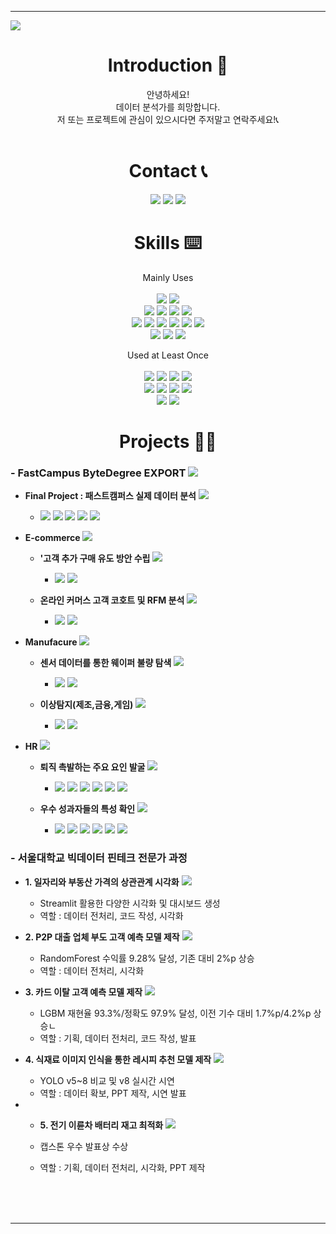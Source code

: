 ***
<!-- 헤더 -->
<img src="https://capsule-render.vercel.app/api?type=rect&height=300&color=gradient&text=Welcome!&textBg=false&animation=fadeIn&desc=SK.Yoon's%20GitHub&fontSize=100&descAlignY=25" />

<div align=center>


<!--소개-->
# **Introduction :raised_hands:**

안녕하세요!   
데이터 분석가를 희망합니다.   
저 또는 프로젝트에 관심이 있으시다면 주저말고 연락주세요!📞<br/><br/>

<!--소개-->
# **Contact 📞**
<a href="mailto:skyoon7899@gmail.com" target="_blank"><img src="https://img.shields.io/badge/Gmail-EA4335?style=flat&logo=gmail&logoColor=white"/></a>
<a href="https://www.linkedin.com/in/skyoon7899" target="_blank"><img src="https://img.shields.io/badge/LinkedIn-0A66C2?style=flat&logo=linkedin&logoColor=white"/></a>
<a href="http://bit.ly/sky7899" target="_blank"><img src="https://img.shields.io/badge/Notion-000000?style=flat&logo=notion&logoColor=white"/></a>
<br/>

<!--스킬-->
# **Skills :keyboard:**
Mainly Uses
<br/><br/>
<img src="https://img.shields.io/badge/Python-3776AB?style=flat&logo=python&logoColor=white"/> <img src="https://img.shields.io/badge/MySQL-4479A1?style=flat&logo=mysql&logoColor=white"/>
<br/>
<img src="https://img.shields.io/badge/numpy-013243?style=flat&logo=numpy&logoColor=white"/> <img src="https://img.shields.io/badge/Pandas-150458?style=flat&logo=pandas&logoColor=white"/> <img src="https://img.shields.io/badge/Scikitlearn-F7931E?style=flat&logo=scikitlearn&logoColor=white"/>
<img src="https://img.shields.io/badge/Streamlit-FF4B4B?style=flat&logo=streamlit&logoColor=white"/>
<br/>
<img src="https://img.shields.io/badge/VisualStudioCode-007ACC?style=flat&logo=visualstudiocode&logoColor=white"/> <img src="https://img.shields.io/badge/Jupyter-F37626?style=flat&logo=jupyter&logoColor=white"/> <img src="https://img.shields.io/badge/GoogleColab-F9AB00?style=flat&logo=googlecolab&logoColor=white"/>
<img src="https://img.shields.io/badge/DBeaver-382923?style=flat&logo=dbeaver&logoColor=white"/> <img src="https://img.shields.io/badge/GitHub-181717?style=flat&logo=github&logoColor=white"/> <img src="https://img.shields.io/badge/Slack-4A154B?style=flat&logo=slack&logoColor=white"/>
<br/>
<img src="https://img.shields.io/badge/MicrosoftExcel-217346?style=flat&logo=microsoftexcel&logoColor=white"/> <img src="https://img.shields.io/badge/MicrosoftPowerPoint-B7472A?style=flat&logo=microsoftpowerpoint&logoColor=white"/> <img src="https://img.shields.io/badge/Tableau-E97627?style=flat&logo=tableau&logoColor=white"/>
<br/>

Used at Least Once
<br/><br/>
<img src="https://img.shields.io/badge/C-A8B9CC?style=flat&logo=c&logoColor=white"/> <img src="https://img.shields.io/badge/Oracle-F80000?style=flat&logo=oracle&logoColor=white"/>
<img src="https://img.shields.io/badge/Git-F05032?style=flat&logo=git&logoColor=white"/> <img src="https://img.shields.io/badge/Markdown-000000?style=flat&logo=markdown&logoColor=white"/>
<br/>
<img src="https://img.shields.io/badge/Pytorch-EE4C2C?style=flat&logo=pytorch&logoColor=white"/> <img src="https://img.shields.io/badge/Tensorflow-FF6F00?style=flat&logo=tensorflow&logoColor=white"/> <img src="https://img.shields.io/badge/Scipy-8CAAE6?style=flat&logo=scipy&logoColor=white"/> <img src="https://img.shields.io/badge/Keras-D00000?style=flat&logo=keras&logoColor=white"/>
<br/>
<img src="https://img.shields.io/badge/Anaconda-44A833?style=flat&logo=anaconda&logoColor=white"/> <img src="https://img.shields.io/badge/Docker-2496ED?style=flat&logo=docker&logoColor=white"/>
<br/>



<!--프로젝트-->
# **Projects 🧑‍💻**
</div>

### **- FastCampus ByteDegree EXPORT** <a href="https://github.com/SKYoooon/EXPORT/tree/main" target="_blank"><img src="https://img.shields.io/badge/Link-1F2544"/></a>


- **Final Project : 패스트캠퍼스 실제 데이터 분석** <a href="https://github.com/SKYoooon/EXPORT/tree/main/Final" target="_blank"><img src="https://img.shields.io/badge/Link-1F2544"/></a>
    - <img src="https://img.shields.io/badge/Python-3776AB?style=flat&logo=python&logoColor=white"/> <img src="https://img.shields.io/badge/MySQL-4479A1?style=flat&logo=mysql&logoColor=white"/> <img src="https://img.shields.io/badge/VisualStudioCode-007ACC?style=flat&logo=visualstudiocode&logoColor=white"/> <img src="https://img.shields.io/badge/DBeaver-382923?style=flat&logo=dbeaver&logoColor=white"/> <img src="https://img.shields.io/badge/Tableau-E97627?style=flat&logo=tableau&logoColor=white"/>

- **E-commerce** <a href="https://github.com/SKYoooon/EXPORT/tree/main/Ecommerce" target="_blank"><img src="https://img.shields.io/badge/Link-1F2544"/></a>

    - **'고객 추가 구매 유도 방안 수립** <a href="https://github.com/SKYoooon/EXPORT/tree/main/Ecommerce/Task2" target="_blank"><img src="https://img.shields.io/badge/Link-1F2544"/></a>

        - <img src="https://img.shields.io/badge/Python-3776AB?style=flat&logo=python&logoColor=white"/> <img src="https://img.shields.io/badge/VisualStudioCode-007ACC?style=flat&logo=visualstudiocode&logoColor=white"/>
    
    - **온라인 커머스 고객 코호트 및 RFM 분석** <a href="https://github.com/SKYoooon/EXPORT/tree/main/Ecommerce/Task1" target="_blank"><img src="https://img.shields.io/badge/Link-1F2544"/></a>

        - <img src="https://img.shields.io/badge/Python-3776AB?style=flat&logo=python&logoColor=white"/> <img src="https://img.shields.io/badge/VisualStudioCode-007ACC?style=flat&logo=visualstudiocode&logoColor=white"/>


- **Manufacure** <a href="https://github.com/SKYoooon/EXPORT/tree/main/Manufacture" target="_blank"><img src="https://img.shields.io/badge/Link-1F2544"/></a>

    - **센서 데이터를 통한 웨이퍼 불량 탐색** <a href="https://github.com/SKYoooon/EXPORT/tree/main/Manufacture/Task2" target="_blank"><img src="https://img.shields.io/badge/Link-1F2544"/></a>

        - <img src="https://img.shields.io/badge/Python-3776AB?style=flat&logo=python&logoColor=white"/> <img src="https://img.shields.io/badge/GoogleColab-F9AB00?style=flat&logo=googlecolab&logoColor=white"/>
    
    - **이상탐지(제조,금융,게임)** <a href="https://github.com/SKYoooon/EXPORT/tree/main/Manufacture/Task1" target="_blank"> <img src="https://img.shields.io/badge/Link-1F2544"/></a>

        - <img src="https://img.shields.io/badge/Python-3776AB?style=flat&logo=python&logoColor=white"/> <img src="https://img.shields.io/badge/VisualStudioCode-007ACC?style=flat&logo=visualstudiocode&logoColor=white"/>


- **HR** <a href="https://github.com/SKYoooon/EXPORT/tree/main/HR" target="_blank"> <img src="https://img.shields.io/badge/Link-1F2544"/></a>

    - **퇴직 촉발하는 주요 요인 발굴** <a href="https://github.com/SKYoooon/EXPORT/tree/main/HR/Task2" target="_blank"> <img src="https://img.shields.io/badge/Link-1F2544"/></a>

        - <img src="https://img.shields.io/badge/Python-3776AB?style=flat&logo=python&logoColor=white"/> <img src="https://img.shields.io/badge/MySQL-4479A1?style=flat&logo=mysql&logoColor=white"/> <img src="https://img.shields.io/badge/VisualStudioCode-007ACC?style=flat&logo=visualstudiocode&logoColor=white"/> <img src="https://img.shields.io/badge/DBeaver-382923?style=flat&logo=dbeaver&logoColor=white"/> <img src="https://img.shields.io/badge/MicrosoftExcel-217346?style=flat&logo=microsoftexcel&logoColor=white"/> <img src="https://img.shields.io/badge/MicrosoftPowerPoint-B7472A?style=flat&logo=microsoftpowerpoint&logoColor=white"/>
    
    - **우수 성과자들의 특성 확인** <a href="https://github.com/SKYoooon/EXPORT/tree/main/HR/Task1" target="_blank"><img src="https://img.shields.io/badge/Link-1F2544"/></a>

        - <img src="https://img.shields.io/badge/Python-3776AB?style=flat&logo=python&logoColor=white"/> <img src="https://img.shields.io/badge/MySQL-4479A1?style=flat&logo=mysql&logoColor=white"/> <img src="https://img.shields.io/badge/VisualStudioCode-007ACC?style=flat&logo=visualstudiocode&logoColor=white"/> <img src="https://img.shields.io/badge/DBeaver-382923?style=flat&logo=dbeaver&logoColor=white"/> <img src="https://img.shields.io/badge/MicrosoftExcel-217346?style=flat&logo=microsoftexcel&logoColor=white"/> <img src="https://img.shields.io/badge/MicrosoftPowerPoint-B7472A?style=flat&logo=microsoftpowerpoint&logoColor=white"/>


### **- 서울대학교 빅데이터 핀테크 전문가 과정** 

- **1. 일자리와 부동산 가격의 상관관계 시각화** <a href="https://github.com/SKYoooon/SNU_Fintech/tree/main/01.Visualization" target="_blank"> <img src="https://img.shields.io/badge/Link-1F2544"/> </a>

  - Streamlit 활용한 다양한 시각화 및 대시보드 생성
  - 역할 : 데이터 전처리, 코드 작성, 시각화

- **2. P2P 대출 업체 부도 고객 예측 모델 제작** <a href="https://github.com/SKYoooon/SNU_Fintech/tree/main/02.P2P_Lending" target="_blank"> <img src="https://img.shields.io/badge/Link-1F2544"/> </a>

  - RandomForest 수익률 9.28% 달성, 기존 대비 2%p 상승
  - 역할 : 데이터 전처리, 시각화

- **3. 카드 이탈 고객 예측 모델 제작** <a href="https://github.com/SKYoooon/SNU_Fintech/tree/main/03.CardChurn" target="_blank"> <img src="https://img.shields.io/badge/Link-1F2544"/> </a>

  - LGBM 재현율 93.3%/정확도 97.9% 달성, 이전 기수 대비 1.7%p/4.2%p 상승ㄴ
  - 역할 : 기획, 데이터 전처리, 코드 작성, 발표

- **4. 식재료 이미지 인식을 통한 레시피 추천 모델 제작** <a href="https://github.com/SKYoooon/SNU_Fintech/tree/main/04.Food_Ingredient_Recognition(YOLO)" target="_blank"> <img src="https://img.shields.io/badge/Link-1F2544"/> </a>

  - YOLO v5~8 비교 및 v8 실시간 시연
  - 역할 : 데이터 확보, PPT 제작, 시연 발표

- - **5. 전기 이륜차 배터리 재고 최적화** <a href="https://github.com/SKYoooon/SNU_Fintech/tree/main/05.Capstone" target="_blank"> <img src="https://img.shields.io/badge/Link-1F2544"/> </a>

  - 캡스톤 우수 발표상 수상
  - 역할 : 기획, 데이터 전처리, 시각화, PPT 제작
<br/>
<br/>




<div align=center>


<br/>

***
</div>
